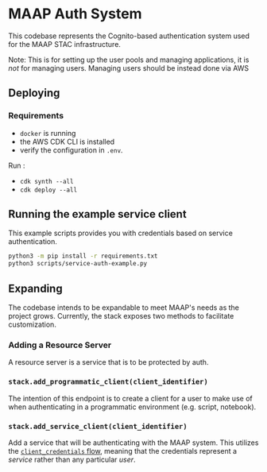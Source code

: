# MAAP Auth System

This codebase represents the Cognito-based authentication system used for the MAAP STAC infrastructure.

Note: This is for setting up the user pools and managing applications, it is _not_ for managing users. Managing users should be instead done via AWS

## Deploying

### Requirements

- `docker` is running
- the AWS CDK CLI is installed
- verify the configuration in `.env`. 

Run : 
- `cdk synth --all`
- `cdk deploy --all`

## Running the example service client

This example scripts provides you with credentials based on service authentication.

```bash
python3 -m pip install -r requirements.txt
python3 scripts/service-auth-example.py
```

## Expanding

The codebase intends to be expandable to meet MAAP's needs as the project grows. Currently, the stack exposes two methods to facilitate customization.

### Adding a Resource Server

A resource server is a service that is to be protected by auth.

### `stack.add_programmatic_client(client_identifier)`

The intention of this endpoint is to create a client for a user to make use of when authenticating in a programmatic environment (e.g. script, notebook).

### `stack.add_service_client(client_identifier)`

Add a service that will be authenticating with the MAAP system. This utilizes the [`client_credentials` flow](https://www.oauth.com/oauth2-servers/access-tokens/client-credentials/), meaning that the credentials represent a _service_ rather than any particular _user_.
